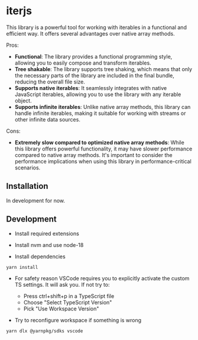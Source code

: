 # iterjs

This library is a powerful tool for working with iterables in a functional and efficient way. It offers several advantages over native array methods.

Pros:

- **Functional**: The library provides a functional programming style, allowing you to easily compose and transform iterables.
- **Tree shakable**: The library supports tree shaking, which means that only the necessary parts of the library are included in the final bundle, reducing the overall file size.
- **Supports native iterables**: It seamlessly integrates with native JavaScript iterables, allowing you to use the library with any iterable object.
- **Supports infinite iterables**: Unlike native array methods, this library can handle infinite iterables, making it suitable for working with streams or other infinite data sources.

Cons:

- **Extremely slow compared to optimized native array methods**: While this library offers powerful functionality, it may have slower performance compared to native array methods. It's important to consider the performance implications when using this library in performance-critical scenarios.

## Installation

In development for now.

## Development

- Install required extensions

- Install nvm and use node-18

- Install dependencies

```
yarn install
```

- For safety reason VSCode requires you to explicitly activate the custom TS settings. It will ask you. If not try to:

  - Press ctrl+shift+p in a TypeScript file
  - Choose "Select TypeScript Version"
  - Pick "Use Workspace Version"

- Try to reconfigure workspace if something is wrong

```
yarn dlx @yarnpkg/sdks vscode
```
